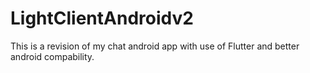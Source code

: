 # LightClientAndroidv2
This is a revision of my chat android app with use of Flutter and better android compability.
